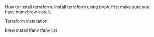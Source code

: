 How to install terraform. Install terraform using brew. first make sure you have homebrew install.

Terraform installation.

brew install tfenv tfenv list
